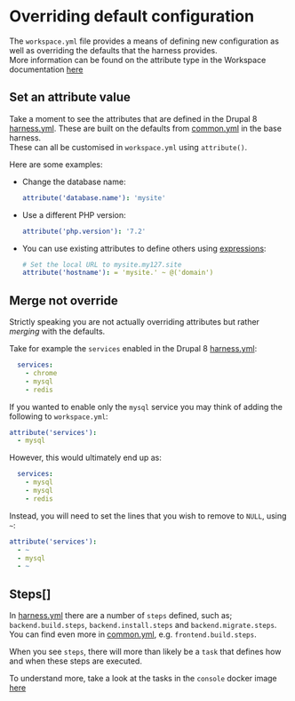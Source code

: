 # Overriding default configuration

The `workspace.yml` file provides a means of defining new configuration as well as overriding the defaults that the harness provides.  
More information can be found on the attribute type in the Workspace documentation [here](https://github.com/my127/workspace/blob/0.1.x/docs/types/attribute.md)

## Set an attribute value
Take a moment to see the attributes that are defined in the Drupal 8 [harness.yml]. These are built on the defaults from [common.yml] in the base harness.  
These can all be customised in `workspace.yml` using `attribute()`.

Here are some examples:
* Change the database name:
  ```yaml
  attribute('database.name'): 'mysite'
  ```
* Use a different PHP version:
  ```yaml
  attribute('php.version'): '7.2'
  ```
* You can use existing attributes to define others using [expressions](https://github.com/my127/workspace/blob/0.1.x/docs/types/attribute.md#attribute-expressions):
  ```yaml
  # Set the local URL to mysite.my127.site
  attribute('hostname'): = 'mysite.' ~ @('domain')
  ```

## Merge not override

Strictly speaking you are not actually overriding attributes but rather _merging_ with the defaults.

Take for example the `services` enabled in the Drupal 8 [harness.yml]:
```yaml
  services:
    - chrome
    - mysql
    - redis
```

If you wanted to enable only the `mysql` service you may think of adding the following to `workspace.yml`:
```yaml
attribute('services'):
  - mysql
```

However, this would ultimately end up as:
```yaml
  services:
    - mysql
    - mysql
    - redis
```

Instead, you will need to set the lines that you wish to remove to `NULL`, using `~`:
```yaml
attribute('services'):
  - ~
  - mysql
  - ~
```

## Steps[]
In [harness.yml] there are a number of `steps` defined, such as; `backend.build.steps`, `backend.install.steps` and `backend.migrate.steps`.  
You can find even more in [common.yml], e.g. `frontend.build.steps`.

When you see `steps`, there will more than likely be a `task` that defines how and when these steps are executed.

To understand more, take a look at the tasks in the `console` docker image [here](https://github.com/inviqa/harness-base-php/blob/1.5.x/src/_base/docker/image/console/root/lib/task)

[harness.yml]: ../../harness.yml
[common.yml]: https://github.com/inviqa/harness-base-php/blob/1.5.x/src/_base/harness/attributes/common.yml
